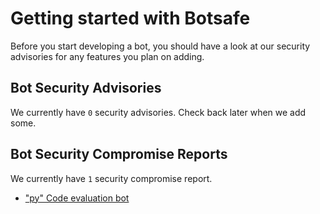 # Getting started with Botsafe
Before you start developing a bot, you should have a look at our security advisories for any features you plan on adding.

## Bot Security Advisories
We currently have `0` security advisories. Check back later when we add some.

## Bot Security Compromise Reports
We currently have `1` security compromise report.

- ["py" Code evaluation bot](/compromise-reports/py-code-evaluation-bot-4-july-2023.md)
